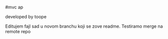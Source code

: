 #mvc ap

developed by toope

Editujem fajl sad u novom branchu koji se zove readme. Testiramo merge na remote repo
